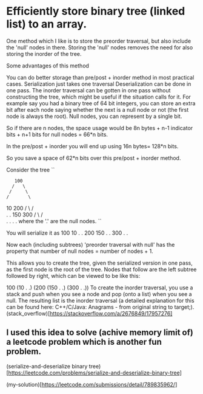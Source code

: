 # Efficiently store binary tree (linked list) to an array.


One method which I like is to store the preorder traversal, but also include the 'null' nodes in there. Storing the 'null' nodes removes the need for also storing the inorder of the tree.

Some advantages of this method

You can do better storage than pre/post + inorder method in most practical cases.
Serialization just takes one traversal
Deserialization can be done in one pass.
The inorder traversal can be gotten in one pass without constructing the tree, which might be useful if the situation calls for it.
For example say you had a binary tree of 64 bit integers, you can store an extra bit after each node saying whether the next is a null node or not (the first node is always the root). Null nodes, you can represent by a single bit.

So if there are n nodes, the space usage would be 8n bytes + n-1 indicator bits + n+1 bits for null nodes = 66*n bits.

In the pre/post + inorder you will end up using 16n bytes= 128*n bits.

So you save a space of 62*n bits over this pre/post + inorder method.

Consider the tree
``

       100
      /   \
     /     \
    /       \
   10       200
  / \       /  \
 .   .     150  300
          / \    / \
         .   .   .  .
where the '.' are the null nodes.
``

You will serialize it as 100 10 . . 200 150 . . 300 . .

Now each (including subtrees) 'preorder traversal with null' has the property that number of null nodes = number of nodes + 1.

This allows you to create the tree, given the serialized version in one pass, as the first node is the root of the tree. Nodes that follow are the left subtree followed by right, which can be viewed to be like this:

100 (10 . .) (200 (150 . .) (300 . .))
To create the inorder traversal, you use a stack and push when you see a node and pop (onto a list) when you see a null. The resulting list is the inorder traversal (a detailed explanation for this can be found here: C++/C/Java: Anagrams - from original string to target;).
(stack_overflow)[https://stackoverflow.com/a/2676849/17957276]

## I used this idea to solve (achive memory limit of) a leetcode problem which is another fun problem.

(serialize-and-deserialize binary tree)[https://leetcode.com/problems/serialize-and-deserialize-binary-tree]

(my-solution)[https://leetcode.com/submissions/detail/789835962/]